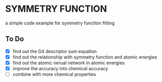 # SYMMETRY FUNCTION 
a simple code example for symmetry function fitting 
## To Do

+ [X] find out the G4 descriptor sum equation
+ [X] find out the relationship with symmetry function and atomic energies
+ [X] find out the atomic nerual network in atomic energies
+ [X] improve the accuracy into chemical accuracy
+ [ ] combine with more chemical properties
